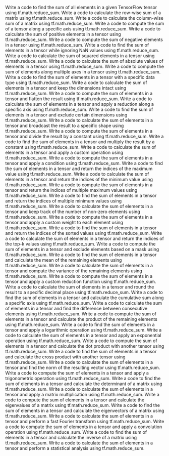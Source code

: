 Write a code to find the sum of all elements in a given TensorFlow tensor using tf.math.reduce_sum.
Write a code to calculate the row-wise sum of a matrix using tf.math.reduce_sum.
Write a code to calculate the column-wise sum of a matrix using tf.math.reduce_sum.
Write a code to compute the sum of a tensor along a specific axis using tf.math.reduce_sum.
Write a code to calculate the sum of positive elements in a tensor using tf.math.reduce_sum.
Write a code to compute the sum of negative elements in a tensor using tf.math.reduce_sum.
Write a code to find the sum of elements in a tensor while ignoring NaN values using tf.math.reduce_sum.
Write a code to calculate the sum of squared elements in a tensor using tf.math.reduce_sum.
Write a code to calculate the sum of absolute values of elements in a tensor using tf.math.reduce_sum.
Write a code to compute the sum of elements along multiple axes in a tensor using tf.math.reduce_sum.
Write a code to find the sum of elements in a tensor with a specific data type using tf.math.reduce_sum.
Write a code to calculate the sum of elements in a tensor and keep the dimensions intact using tf.math.reduce_sum.
Write a code to compute the sum of elements in a tensor and flatten the result using tf.math.reduce_sum.
Write a code to calculate the sum of elements in a tensor and apply a reduction along a specific axis using tf.math.reduce_sum.
Write a code to find the sum of elements in a tensor and exclude certain dimensions using tf.math.reduce_sum.
Write a code to calculate the sum of elements in a tensor and broadcast the result to a specific shape using tf.math.reduce_sum.
Write a code to compute the sum of elements in a tensor and divide the result by a constant using tf.math.reduce_sum.
Write a code to find the sum of elements in a tensor and multiply the result by a constant using tf.math.reduce_sum.
Write a code to calculate the sum of elements in a tensor and apply a custom operation using tf.math.reduce_sum.
Write a code to compute the sum of elements in a tensor and apply a condition using tf.math.reduce_sum.
Write a code to find the sum of elements in a tensor and return the indices of the maximum value using tf.math.reduce_sum.
Write a code to calculate the sum of elements in a tensor and return the indices of the minimum value using tf.math.reduce_sum.
Write a code to compute the sum of elements in a tensor and return the indices of multiple maximum values using tf.math.reduce_sum.
Write a code to find the sum of elements in a tensor and return the indices of multiple minimum values using tf.math.reduce_sum.
Write a code to calculate the sum of elements in a tensor and keep track of the number of non-zero elements using tf.math.reduce_sum.
Write a code to compute the sum of elements in a tensor and apply a custom weight to each element using tf.math.reduce_sum.
Write a code to find the sum of elements in a tensor and return the indices of the sorted values using tf.math.reduce_sum.
Write a code to calculate the sum of elements in a tensor and return the indices of the top-k values using tf.math.reduce_sum.
Write a code to compute the sum of elements in a tensor and exclude elements based on a mask using tf.math.reduce_sum.
Write a code to find the sum of elements in a tensor and calculate the mean of the remaining elements using tf.math.reduce_sum.
Write a code to calculate the sum of elements in a tensor and compute the variance of the remaining elements using tf.math.reduce_sum.
Write a code to compute the sum of elements in a tensor and apply a custom reduction function using tf.math.reduce_sum.
Write a code to calculate the sum of elements in a tensor and round the result to a specific decimal place using tf.math.reduce_sum.
Write a code to find the sum of elements in a tensor and calculate the cumulative sum along a specific axis using tf.math.reduce_sum.
Write a code to calculate the sum of elements in a tensor and find the difference between consecutive elements using tf.math.reduce_sum.
Write a code to compute the sum of elements in a tensor and calculate the product of the remaining elements using tf.math.reduce_sum.
Write a code to find the sum of elements in a tensor and apply a logarithmic operation using tf.math.reduce_sum.
Write a code to calculate the sum of elements in a tensor and apply an exponential operation using tf.math.reduce_sum.
Write a code to compute the sum of elements in a tensor and calculate the dot product with another tensor using tf.math.reduce_sum.
Write a code to find the sum of elements in a tensor and calculate the cross product with another tensor using tf.math.reduce_sum.
Write a code to calculate the sum of elements in a tensor and find the norm of the resulting vector using tf.math.reduce_sum.
Write a code to compute the sum of elements in a tensor and apply a trigonometric operation using tf.math.reduce_sum.
Write a code to find the sum of elements in a tensor and calculate the determinant of a matrix using tf.math.reduce_sum.
Write a code to calculate the sum of elements in a tensor and apply a matrix multiplication using tf.math.reduce_sum.
Write a code to compute the sum of elements in a tensor and calculate the eigenvalues of a matrix using tf.math.reduce_sum.
Write a code to find the sum of elements in a tensor and calculate the eigenvectors of a matrix using tf.math.reduce_sum.
Write a code to calculate the sum of elements in a tensor and perform a fast Fourier transform using tf.math.reduce_sum.
Write a code to compute the sum of elements in a tensor and apply a convolution operation using tf.math.reduce_sum.
Write a code to find the sum of elements in a tensor and calculate the inverse of a matrix using tf.math.reduce_sum.
Write a code to calculate the sum of elements in a tensor and perform a statistical analysis using tf.math.reduce_sum.